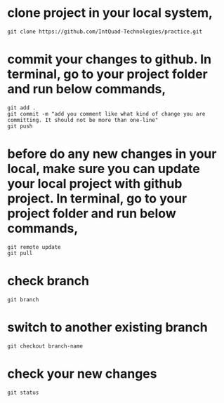 # clone project in your local system,
    git clone https://github.com/IntQuad-Technologies/practice.git

# commit your changes to github. In terminal, go to your project folder and run below commands,
    git add .
    git commit -m "add you comment like what kind of change you are committing. It should not be more than one-line"
    git push

# before do any new changes in your local, make sure you can update your local project with github project. In terminal, go to your project folder and run below commands,
    git remote update
    git pull

# check branch
    git branch

# switch to another existing branch
    git checkout branch-name

# check your new changes
    git status
